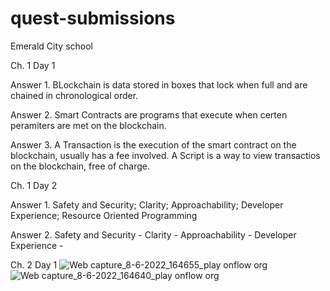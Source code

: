 # quest-submissions
Emerald City school

Ch. 1 Day 1

Answer 1. BLockchain is data stored in boxes that lock when full and are chained in chronological order. 

Answer 2. Smart Contracts are programs that execute when certen peramiters are met on the blockchain.

Answer 3. A Transaction is the execution of the smart contract on the blockchain, usually has a fee involved.  A Script is a way to view transactios on the blockchain, free of charge.

Ch. 1 Day 2

Answer 1. Safety and Security; Clarity; Approachability; Developer Experience; Resource Oriented Programming

Answer 2. Safety and Security -  Clarity - Approachability - Developer Experience -

Ch. 2 Day 1
![Web capture_8-6-2022_164655_play onflow org](https://user-images.githubusercontent.com/104794621/172723295-75ea01c3-128c-4781-84d9-608e1722d0e2.jpeg)
![Web capture_8-6-2022_164640_play onflow org](https://user-images.githubusercontent.com/104794621/172723310-8df98d6a-0aae-4eb5-8d21-db044077c85c.jpeg)
